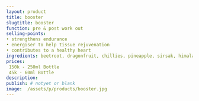 ```yaml
---
layout: product
title: booster
slugtitle: booster
function: pre & post work out
selling-points:
• strengthens endurance
• energiser to help tissue rejuvenation
• contributes to a healthy heart
ingredients: beetroot, dragonfruit, chillies, pineapple, sirsak, himalaya and sea salt.
prices:
 150k - 250ml Bottle
 45k - 60ml Bottle
description:
publish: # notyet or blank
image:  /assets/p/products/booster.jpg
---
```

